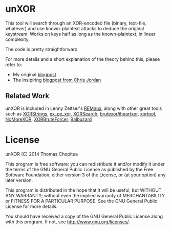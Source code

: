 # unXOR

This tool will search through an XOR-encoded file (binary, text-file, whatever) and use known-plaintext attacks to deduce the original keystream. Works on keys half as long as the known-plaintext, in linear complexity.

The code is pretty straightforward

For more details and a short explanation of the theory behind this, please refer to:

 - My original [blogpost](http://tomchop.me/yo-dawg-i-heard-you-like-xoring/)
 - The insipiring [blogpost from Chris Jordan](http://playingwithothers.com/2012/12/20/decoding-xor-shellcode-without-a-key/)
 

 ## Related Work
 
 unXOR is included in Lenny Zeltser's [REMnux](http://zeltser.com/remnux/), along with other great tools such as
 [XORStrings](http://blog.didierstevens.com/2013/04/15/new-tool-xorstrings/), [ex_pe_xor](http://hooked-on-mnemonics.blogspot.com/2014/04/expexorpy.html), [XORSearch](http://blog.didierstevens.com/programs/xorsearch/), [brutexor/iheartxor](http://hooked-on-mnemonics.blogspot.com/p/iheartxor.html), [xortool](https://github.com/hellman/xortool), [NoMoreXOR](https://github.com/hiddenillusion/NoMoreXOR), [XORBruteForcer](http://eternal-todo.com/category/bruteforce), [Balbuzard](https://bitbucket.org/decalage/balbuzard/wiki/Home)
 
# License

unXOR (C) 2014 Thomas Chopitea

This program is free software: you can redistribute it and/or modify it under the terms of the GNU General Public License as published by the Free Software Foundation, either version 3 of the License, or (at your option) any later version.

This program is distributed in the hope that it will be useful, but WITHOUT ANY WARRANTY; without even the implied warranty of MERCHANTABILITY or FITNESS FOR A PARTICULAR PURPOSE. See the GNU General Public License for more details.

You should have received a copy of the GNU General Public License along with this program. If not, see http://www.gnu.org/licenses/.
